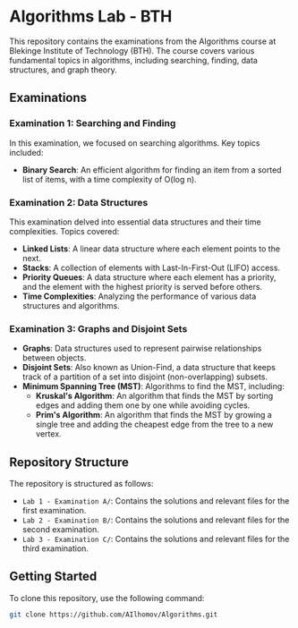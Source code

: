 # Algorithms Lab - BTH

This repository contains the examinations from the Algorithms course at Blekinge Institute of Technology (BTH). The course covers various fundamental topics in algorithms, including searching, finding, data structures, and graph theory.

## Examinations

### Examination 1: Searching and Finding
In this examination, we focused on searching algorithms. Key topics included:
- **Binary Search**: An efficient algorithm for finding an item from a sorted list of items, with a time complexity of O(log n).

### Examination 2: Data Structures
This examination delved into essential data structures and their time complexities. Topics covered:
- **Linked Lists**: A linear data structure where each element points to the next.
- **Stacks**: A collection of elements with Last-In-First-Out (LIFO) access.
- **Priority Queues**: A data structure where each element has a priority, and the element with the highest priority is served before others.
- **Time Complexities**: Analyzing the performance of various data structures and algorithms.

### Examination 3: Graphs and Disjoint Sets
- **Graphs**: Data structures used to represent pairwise relationships between objects.
- **Disjoint Sets**: Also known as Union-Find, a data structure that keeps track of a partition of a set into disjoint (non-overlapping) subsets.
- **Minimum Spanning Tree (MST)**: Algorithms to find the MST, including:
  - **Kruskal's Algorithm**: An algorithm that finds the MST by sorting edges and adding them one by one while avoiding cycles.
  - **Prim's Algorithm**: An algorithm that finds the MST by growing a single tree and adding the cheapest edge from the tree to a new vertex.
## Repository Structure

The repository is structured as follows:
- `Lab 1 - Examination A/`: Contains the solutions and relevant files for the first examination.
- `Lab 2 - Examination B/`: Contains the solutions and relevant files for the second examination.
- `Lab 3 - Examination C/`: Contains the solutions and relevant files for the third examination.

## Getting Started

To clone this repository, use the following command:
```bash
git clone https://github.com/AIlhomov/Algorithms.git
